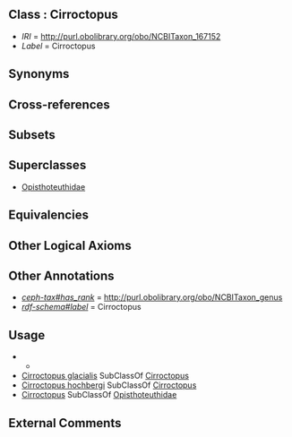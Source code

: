 
## Class : Cirroctopus

 * *IRI* = http://purl.obolibrary.org/obo/NCBITaxon_167152
 * *Label* = Cirroctopus

## Synonyms


## Cross-references


## Subsets


## Superclasses

 * [Opisthoteuthidae](../../NCBITaxon/58/NCBITaxon_102658.md)

## Equivalencies


## Other Logical Axioms


## Other Annotations

 * *[ceph-tax#has_rank](../../ceph-tax#has/nk/ceph-tax#has_rank.md)* = http://purl.obolibrary.org/obo/NCBITaxon_genus
 * *[rdf-schema#label](../../el/rdf-schema#label.md)* = Cirroctopus

## Usage

 * -
 * [Cirroctopus glacialis](../../NCBITaxon/33/NCBITaxon_202433.md) SubClassOf [Cirroctopus](../../NCBITaxon/52/NCBITaxon_167152.md)
 * [Cirroctopus hochbergi](../../NCBITaxon/53/NCBITaxon_167153.md) SubClassOf [Cirroctopus](../../NCBITaxon/52/NCBITaxon_167152.md)
 * [Cirroctopus](../../NCBITaxon/52/NCBITaxon_167152.md) SubClassOf [Opisthoteuthidae](../../NCBITaxon/58/NCBITaxon_102658.md)

## External Comments

